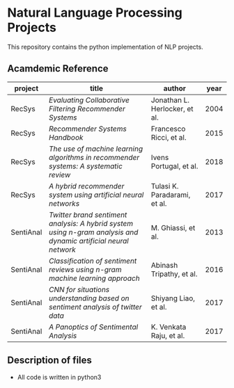 Natural Language Processing Projects
==========

This repository contains the python implementation of NLP projects.

Acamdemic Reference
------------

project | title                                                 |  author                             |        year
--------|-------------------------------------------------------|-------------------------------------|-----------------
RecSys  | *Evaluating Collaborative Filtering Recommender Systems* | Jonathan L. Herlocker, et al. | 2004
RecSys  | *Recommender Systems Handbook* | Francesco Ricci, et al. | 2015
RecSys  | *The use of machine learning algorithms in recommender systems: A systematic review* | Ivens Portugal, et al. | 2018
RecSys  | *A hybrid recommender system using artificial neural networks* | Tulasi K. Paradarami, et al. | 2017
SentiAnal  | *Twitter brand sentiment analysis: A hybrid system using n-gram analysis and dynamic artificial neural network* | M. Ghiassi, et al. | 2013
SentiAnal  | *Classification of sentiment reviews using n-gram machine learning approach* | Abinash Tripathy, et al. | 2016
SentiAnal  | *CNN for situations understanding based on sentiment analysis of twitter data* | Shiyang Liao, et al. | 2017
SentiAnal  | *A Panoptics of Sentimental Analysis* | K. Venkata Raju, et al. | 2017

Description of files
--------------------

- All code is written in python3
